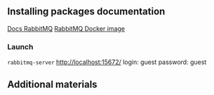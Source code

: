 ## Installing packages documentation

[Docs RabbitMQ](https://www.rabbitmq.com/download.html)
[RabbitMQ Docker image](https://registry.hub.docker.com/_/rabbitmq/)

### Launch

`rabbitmq-server`
<http://localhost:15672/>
login: guest
password: guest

## Additional materials

